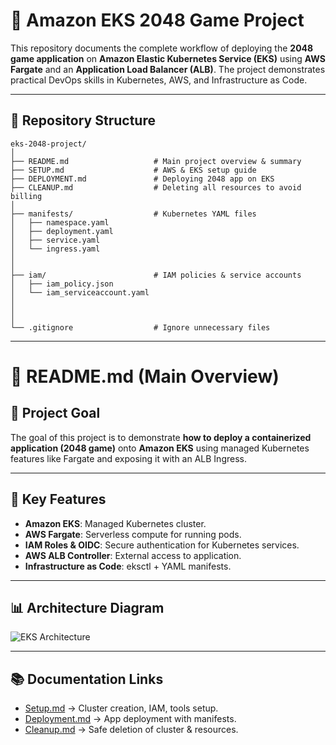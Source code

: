 # 📘 Amazon EKS 2048 Game Project

This repository documents the complete workflow of deploying the **2048 game application** on **Amazon Elastic Kubernetes Service (EKS)** using **AWS Fargate** and an **Application Load Balancer (ALB)**. The project demonstrates practical DevOps skills in Kubernetes, AWS, and Infrastructure as Code.

---

## 📂 Repository Structure

```
eks-2048-project/
│
├── README.md                   # Main project overview & summary
├── SETUP.md                    # AWS & EKS setup guide
├── DEPLOYMENT.md               # Deploying 2048 app on EKS
├── CLEANUP.md                  # Deleting all resources to avoid billing
│
├── manifests/                  # Kubernetes YAML files
│   ├── namespace.yaml
│   ├── deployment.yaml
│   ├── service.yaml
│   └── ingress.yaml
│
│
├── iam/                        # IAM policies & service accounts
│   ├── iam_policy.json
│   └── iam_serviceaccount.yaml
│
│
│
└── .gitignore                  # Ignore unnecessary files
```

---

# 📖 README.md (Main Overview)

## 🎯 Project Goal

The goal of this project is to demonstrate **how to deploy a containerized application (2048 game)** onto **Amazon EKS** using managed Kubernetes features like Fargate and exposing it with an ALB Ingress.

---

## 🚀 Key Features

* **Amazon EKS**: Managed Kubernetes cluster.
* **AWS Fargate**: Serverless compute for running pods.
* **IAM Roles & OIDC**: Secure authentication for Kubernetes services.
* **AWS ALB Controller**: External access to application.
* **Infrastructure as Code**: eksctl + YAML manifests.

---

## 📊 Architecture Diagram

![EKS Architecture](architecture/eks-2048.png)

---

## 📚 Documentation Links

* [Setup.md](./Setup.md) → Cluster creation, IAM, tools setup.
* [Deployment.md](./Deployment.md) → App deployment with manifests.
* [Cleanup.md](./Cleanup.md) → Safe deletion of cluster & resources.
